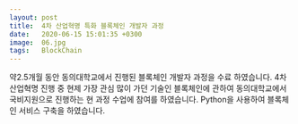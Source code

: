```yaml
---
layout: post
title:  4차 산업혁명 특화 블록체인 개발자 과정
date:   2020-06-15 15:01:35 +0300
image:  06.jpg
tags:   BlockChain
---
```

약2.5개월 동안 동의대학교에서 진행된 블록체인 개발자 과정을 수료 하였습니다. 4차 산업혁명 진행 중 현제 가장 관심 많이 가던 기술인 블록체인에 관하여 동의대학교에서 국비지원으로 진행하는 현 과정 수업에 참여를 하였습니다. Python을 사용하여 블록체인 서비스 구축을 하였습니다.